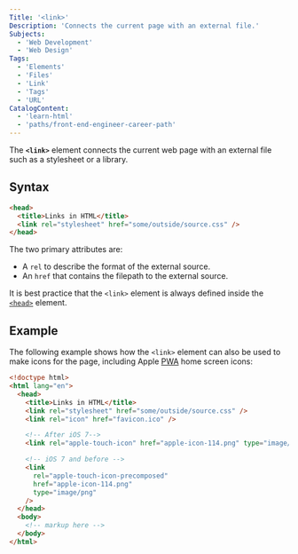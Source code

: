 ```yaml
---
Title: '<link>'
Description: 'Connects the current page with an external file.'
Subjects:
  - 'Web Development'
  - 'Web Design'
Tags:
  - 'Elements'
  - 'Files'
  - 'Link'
  - 'Tags'
  - 'URL'
CatalogContent:
  - 'learn-html'
  - 'paths/front-end-engineer-career-path'
---
```


The **`<link>`** element connects the current web page with an external file such as a stylesheet or a library.

## Syntax

```html
<head>
  <title>Links in HTML</title>
  <link rel="stylesheet" href="some/outside/source.css" />
</head>
```

The two primary attributes are:

- A `rel` to describe the format of the external source.
- An `href` that contains the filepath to the external source.

It is best practice that the `<link>` element is always defined inside the [`<head>`](https://www.codecademy.com/resources/docs/html/elements/head) element.

## Example

The following example shows how the `<link>` element can also be used to make icons for the page, including Apple [PWA](https://www.codecademy.com/resources/docs/general/progressive-web-application) home screen icons:

```html
<!doctype html>
<html lang="en">
  <head>
    <title>Links in HTML</title>
    <link rel="stylesheet" href="some/outside/source.css" />
    <link rel="icon" href="favicon.ico" />

    <!-- After iOS 7-->
    <link rel="apple-touch-icon" href="apple-icon-114.png" type="image/png" />

    <!-- iOS 7 and before -->
    <link
      rel="apple-touch-icon-precomposed"
      href="apple-icon-114.png"
      type="image/png"
    />
  </head>
  <body>
    <!-- markup here -->
  </body>
</html>
```
